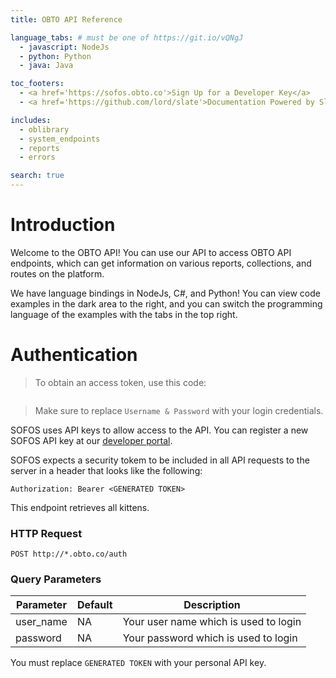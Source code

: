 ```yaml
---
title: OBTO API Reference

language_tabs: # must be one of https://git.io/vQNgJ
  - javascript: NodeJs
  - python: Python
  - java: Java

toc_footers:
  - <a href='https://sofos.obto.co'>Sign Up for a Developer Key</a>
  - <a href='https://github.com/lord/slate'>Documentation Powered by Slate</a>

includes:
  - oblibrary
  - system_endpoints
  - reports
  - errors

search: true
---
```


# Introduction

Welcome to the OBTO API! You can use our API to access OBTO API endpoints, which can get information on various reports, collections, and routes on the platform.

We have language bindings in NodeJs, C#, and Python! You can view code examples in the dark area to the right, and you can switch the programming language of the examples with the tabs in the top right.

# Authentication

> To obtain an access token, use this code:

```javascript

```

> Make sure to replace `Username & Password` with your login credentials.

SOFOS uses API keys to allow access to the API. You can register a new SOFOS API key at our [developer portal](http://sofos.obto.co/developers).

SOFOS expects a security tokem to be included in all API requests to the server in a header that looks like the following:

`Authorization: Bearer <GENERATED TOKEN>`

This endpoint retrieves all kittens.

### HTTP Request

`POST http://*.obto.co/auth`

### Query Parameters

Parameter | Default | Description
--------- | ------- | -----------
user_name | NA    | Your user name which is used to login
password  | NA    | Your password which is used to login

<aside class="notice">
You must replace <code>GENERATED TOKEN</code> with your personal API key.
</aside>

